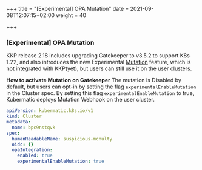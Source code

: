 +++
title = "[Experimental] OPA Mutation"
date = 2021-09-08T12:07:15+02:00
weight = 40

+++

### [Experimental] OPA Mutation

KKP release 2.18 includes upgrading Gatekeeper to v3.5.2 to support K8s 1.22, and also introduces the new Experimental [Mutation](https://open-policy-agent.github.io/gatekeeper/website/docs/mutation/) feature, which is not integrated with KKP(yet), but users can still use it on the user clusters.

**How to activate Mutation on Gatekeeper**
The mutation is Disabled by default, but users can opt-in by setting the flag `experimentalEnableMutation` in the Cluster spec.
By setting this flag `experimentalEnableMutation` to true, Kubermatic deploys Mutation Webhook on the user cluster.

```yaml
apiVersion: kubermatic.k8s.io/v1
kind: Cluster
metadata:
  name: bpc9nstqvk
spec:
  humanReadableName: suspicious-mcnulty
  oidc: {}
  opaIntegration:
    enabled: true
    experimentalEnableMutation: true
```